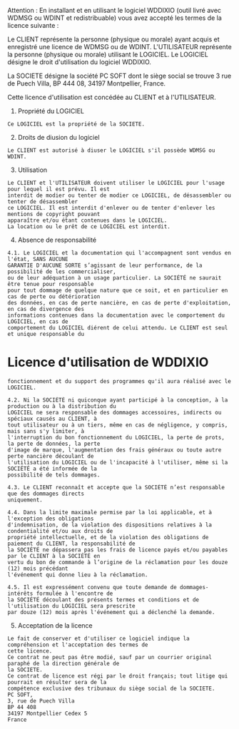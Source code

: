 Attention : En installant et en utilisant le logiciel WDDIXIO (outil livré avec WDMSG ou WDINT et
redistribuable) vous avez accepté les termes de la licence suivante :

Le CLIENT représente la personne (physique ou morale) ayant acquis et enregistré une licence de WDMSG ou
de WDINT.
L'UTILISATEUR représente la personne (physique ou morale) utilisant le LOGICIEL.
Le LOGICIEL désigne le droit d'utilisation du logiciel WDDIXIO.

La SOCIETE désigne la société PC SOFT dont le siège social se trouve 3 rue de Puech Villa, BP 444 08, 34197
Montpellier, France.

Cette licence d'utilisation est concédée au CLIENT et à l'UTILISATEUR.

1. Propriété du LOGICIEL

```
Ce LOGICIEL est la propriété de la SOCIETE.
```
2. Droits de diusion du logiciel

```
Le CLIENT est autorisé à diuser le LOGICIEL s'il possède WDMSG ou WDINT.
```
3. Utilisation

```
Le CLIENT et l'UTILISATEUR doivent utiliser le LOGICIEL pour l'usage pour lequel il est prévu. Il est
interdit de modier ou tenter de modier ce LOGICIEL, de désassembler ou tenter de désassembler
ce LOGICIEL. Il est interdit d'enlever ou de tenter d'enlever les mentions de copyright pouvant
apparaître et/ou étant contenues dans le LOGICIEL.
La location ou le prêt de ce LOGICIEL est interdit.
```
4. Absence de responsabilité

```
4.1. Le LOGICIEL et la documentation qui l'accompagnent sont vendus en l'état, SANS AUCUNE
GARANTIE D'AUCUNE SORTE s’agissant de leur performance, de la possibilité de les commercialiser,
ou de leur adéquation à un usage particulier. La SOCIÉTÉ ne saurait être tenue pour responsable
pour tout dommage de quelque nature que ce soit, et en particulier en cas de perte ou détérioration
des données, en cas de perte nancière, en cas de perte d'exploitation, en cas de divergence des
informations contenues dans la documentation avec le comportement du LOGICIEL, en cas de
comportement du LOGICIEL diérent de celui attendu. Le CLIENT est seul et unique responsable du
```
# Licence d'utilisation de WDDIXIO


```
fonctionnement et du support des programmes qu'il aura réalisé avec le LOGICIEL.
```
```
4.2. Ni la SOCIÉTÉ ni quiconque ayant participé à la conception, à la production ou à la distribution du
LOGICIEL ne sera responsable des dommages accessoires, indirects ou spéciaux causés au CLIENT, à
tout utilisateur ou à un tiers, même en cas de négligence, y compris, mais sans s'y limiter, à
l'interruption du bon fonctionnement du LOGICIEL, la perte de prots, la perte de données, la perte
d'image de marque, l'augmentation des frais généraux ou toute autre perte nancière découlant de
l'utilisation du LOGICIEL ou de l'incapacité à l'utiliser, même si la SOCIÉTÉ a été informée de la
possibilité de tels dommages.
```
```
4.3. Le CLIENT reconnaît et accepte que la SOCIÉTÉ n’est responsable que des dommages directs
uniquement.
```
```
4.4. Dans la limite maximale permise par la loi applicable, et à l'exception des obligations
d'indemnisation, de la violation des dispositions relatives à la condentialité et/ou aux droits de
propriété intellectuelle, et de la violation des obligations de paiement du CLIENT, la responsabilité de
la SOCIÉTÉ ne dépassera pas les frais de licence payés et/ou payables par le CLIENT à la SOCIÉTÉ en
vertu du bon de commande à l’origine de la réclamation pour les douze (12) mois précédant
l'événement qui donne lieu à la réclamation.
```
```
4.5. Il est expressément convenu que toute demande de dommages-intérêts formulée à l'encontre de
la SOCIÉTÉ découlant des présents termes et conditions et de l'utilisation du LOGICIEL sera prescrite
par douze (12) mois après l'événement qui a déclenché la demande.
```
5. Acceptation de la licence

```
Le fait de conserver et d'utiliser ce logiciel indique la compréhension et l'acceptation des termes de
cette licence.
Ce contrat ne peut pas être modié, sauf par un courrier original paraphé de la direction générale de
la SOCIETE.
Ce contrat de licence est régi par le droit français; tout litige qui pourrait en résulter sera de la
compétence exclusive des tribunaux du siège social de la SOCIETE.
PC SOFT,
3, rue de Puech Villa
BP 44 408
34197 Montpellier Cedex 5
France
```

